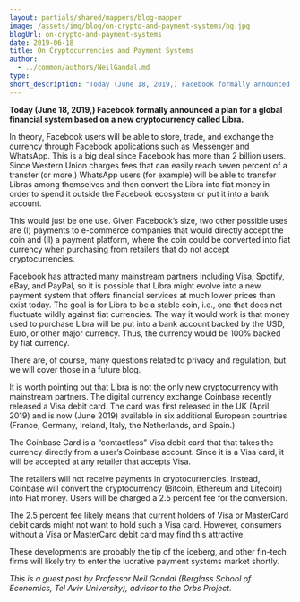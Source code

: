 ```yaml
---
layout: partials/shared/mappers/blog-mapper
image: /assets/img/blog/on-crypto-and-payment-systems/bg.jpg
blogUrl: on-crypto-and-payment-systems
date: 2019-06-18
title: On Cryptocurrencies and Payment Systems
author:
  - ../common/authors/NeilGandal.md
type:
short_description: "Today (June 18, 2019,) Facebook formally announced a plan for a global financial system based on a new cryptocurrency called Libra."
---
```


**Today (June 18, 2019,) Facebook formally announced a plan for a global financial system based on a new cryptocurrency called Libra.**

In theory, Facebook users will be able to store, trade, and exchange the currency through Facebook applications such as Messenger and WhatsApp. This is a big deal since Facebook has more than 2 billion users. Since Western Union charges fees that can easily reach seven percent of a transfer (or more,) WhatsApp users (for example) will be able to transfer Libras among themselves and then convert the Libra into fiat money in order to spend it outside the Facebook ecosystem or put it into a bank account.

This would just be one use. Given Facebook’s size, two other possible uses are (I) payments to e-commerce companies that would directly accept the coin and (II) a payment platform, where the coin could be converted into fiat currency when purchasing from retailers that do not accept cryptocurrencies.

Facebook has attracted many mainstream partners including Visa, Spotify, eBay, and PayPal, so it is possible that Libra might evolve into a new payment system that offers financial services at much lower prices than exist today. The goal is for Libra to be a stable coin, i.e., one that does not fluctuate wildly against fiat currencies. The way it would work is that money used to purchase Libra will be put into a bank account backed by the USD, Euro, or other major currency. Thus, the currency would be 100% backed by fiat currency.

There are, of course, many questions related to privacy and regulation, but we will cover those in a future blog.

It is worth pointing out that Libra is not the only new cryptocurrency with mainstream partners. The digital currency exchange Coinbase recently released a Visa debit card. The card was first released in the UK (April 2019) and is now (June 2019) available in six additional European countries (France, Germany, Ireland, Italy, the Netherlands, and Spain.)

The Coinbase Card is a “contactless” Visa debit card that that takes the currency directly from a user’s Coinbase account. Since it is a Visa card, it will be accepted at any retailer that accepts Visa.

The retailers will not receive payments in cryptocurrencies. Instead, Coinbase will convert the cryptocurrency (Bitcoin, Ethereum and Litecoin) into Fiat money. Users will be charged a 2.5 percent fee for the conversion.

The 2.5 percent fee likely means that current holders of Visa or MasterCard debit cards might not want to hold such a Visa card. However, consumers without a Visa or MasterCard debit card may find this attractive.

These developments are probably the tip of the iceberg, and other fin-tech firms will likely try to enter the lucrative payment systems market shortly.

_This is a guest post by Professor Neil Gandal (Berglass School of Economics, Tel Aviv University), advisor to the Orbs Project._
